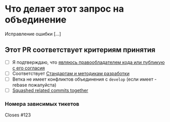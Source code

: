 # Что делает этот запрос на объединение

Исправление ошибки [...]

## Этот PR соответствует критериям принятия

- [ ]  Я подтверждаю, что [являюсь правообладателем кода или публикую с его согласия](CONTRIBUTING.md#Лицензия)
- [ ]  Соответствует [Стандартам и методикам разработки](https://its.1c.ru/db/v8std)
- [ ]  Ветка не имеет конфликтов объединения с `develop` (если имеет - rebase пожалуйста)
- [ ]  [Squashed related commits together](https://git-scm.com/book/ru/v1/Инструменты-Git-Перезапись-истории#Уплотнение-коммитов)

### Номера зависимых тикетов

Closes #123
